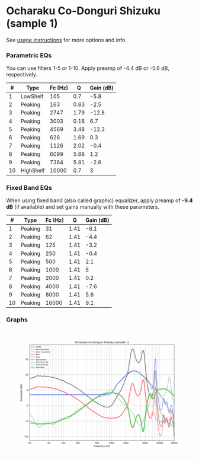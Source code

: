# Ocharaku Co-Donguri Shizuku (sample 1)
See [usage instructions](https://github.com/jaakkopasanen/AutoEq#usage) for more options and info.

### Parametric EQs
You can use filters 1-5 or 1-10. Apply preamp of -4.4 dB or -5.6 dB, respectively.

|   # | Type      |   Fc (Hz) |    Q |   Gain (dB) |
|-----|-----------|-----------|------|-------------|
|   1 | LowShelf  |       105 | 0.7  |        -5.8 |
|   2 | Peaking   |       163 | 0.83 |        -2.5 |
|   3 | Peaking   |      2747 | 1.79 |       -12.8 |
|   4 | Peaking   |      3003 | 0.18 |         6.7 |
|   5 | Peaking   |      4569 | 3.48 |       -12.3 |
|   6 | Peaking   |       626 | 1.69 |         0.3 |
|   7 | Peaking   |      1126 | 2.02 |        -0.4 |
|   8 | Peaking   |      6099 | 5.88 |         1.2 |
|   9 | Peaking   |      7384 | 5.81 |        -2.6 |
|  10 | HighShelf |     10000 | 0.7  |         3   |

### Fixed Band EQs
When using fixed band (also called graphic) equalizer, apply preamp of **-9.4 dB** (if available) and set gains manually with these parameters.

|   # | Type    |   Fc (Hz) |    Q |   Gain (dB) |
|-----|---------|-----------|------|-------------|
|   1 | Peaking |        31 | 1.41 |        -6.1 |
|   2 | Peaking |        62 | 1.41 |        -4.4 |
|   3 | Peaking |       125 | 1.41 |        -3.2 |
|   4 | Peaking |       250 | 1.41 |        -0.4 |
|   5 | Peaking |       500 | 1.41 |         2.1 |
|   6 | Peaking |      1000 | 1.41 |         5   |
|   7 | Peaking |      2000 | 1.41 |         0.2 |
|   8 | Peaking |      4000 | 1.41 |        -7.6 |
|   9 | Peaking |      8000 | 1.41 |         5.6 |
|  10 | Peaking |     16000 | 1.41 |         9.1 |

### Graphs
![](./Ocharaku%20Co-Donguri%20Shizuku%20(sample%201).png)
